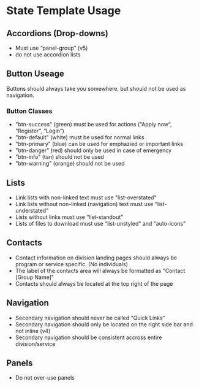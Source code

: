 # State Template Usage

## Accordions (Drop-downs)
* Must use “panel-group” (v5)
* do not use accordion lists

## Button Useage
Buttons should always take you somewhere, but should not be used as navigation.

### Button Classes
* "btn-success" (green) must be used for actions (“Apply now”, “Register”, “Login”)
* "btn-default" (white) must be used for normal links
* "btn-primary" (blue) can be used for emphazied or important links
* "btn-danger" (red) should only be used in case of emergency
* "btn-info" (tan) should not be used
* "btn-warning" (orange) should not be used

## Lists
* Link lists with non-linked text must use "list-overstated"
* Link lists without non-linked (navigation) text must use "list-understated"
* Lists without links must use “list-standout”
* Lists of files to download must use "list-unstyled" and "auto-icons"

## Contacts
* Contact information on division landing pages should always be program or service specific. (No individuals)
* The label of the contacts area will always be formatted as "Contact [Group Name]"
* Contacts should always be located at the top right of the page

## Navigation
* Secondary navigation should never be called "Quick Links"
* Secondary navigation should only be located on the right side bar and not inline (v4)
* Secondary navigation should be consistent accross entire division/service

## Panels
* Do not over-use panels
